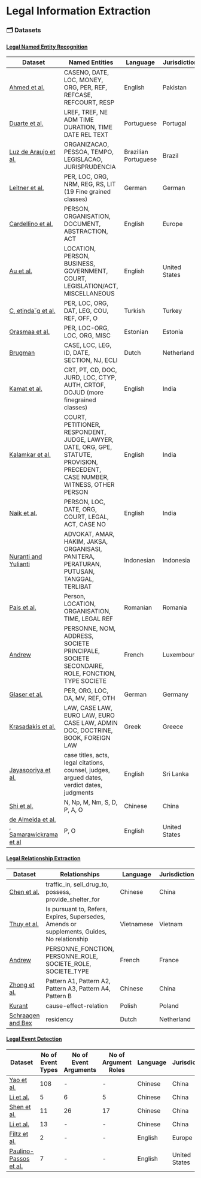 # Legal Information Extraction

### 🗂 Datasets

#### <ins>Legal Named Entity Recognition</ins>

| Dataset                                                                                                                                                                               | Named Entities                                                                                                                  | Language             | Jurisdiction  | Availability                                                                                        |
|---------------------------------------------------------------------------------------------------------------------------------------------------------------------------------------|---------------------------------------------------------------------------------------------------------------------------------|----------------------|---------------|-----------------------------------------------------------------------------------------------------|
| [Ahmed et al.](https://ieeexplore.ieee.org/document/9988642/)                                                                                                                         | CASENO, DATE, LOC, MONEY, ORG, PER, REF, REFCASE, REFCOURT, RESP                                                                | English              | Pakistan      | No                                                                                                  |
| [Duarte et al.](https://arxiv.org/pdf/2203.05425)                                                                                                                                     | LREF, TREF, NE ADM TIME DURATION, TIME DATE REL TEXT                                                                            | Portuguese           | Portugal      | No                                                                                                  |
| [Luz de Araujo et al.](https://teodecampos.github.io/LeNER-Br/luz_etal_propor2018.pdf)                                                                                                | ORGANIZACAO, PESSOA, TEMPO, LEGISLACAO, JURISPRUDENCIA                                                                          | Brazilian Portuguese | Brazil        | No                                                                                                  |
| [Leitner et al.](https://aclanthology.org/2020.lrec-1.551.pdf)                                                                                                                        | PER, LOC, ORG, NRM, REG, RS, LIT (19 Fine grained classes)                                                                      | German               | German        | [Yes](https://github.com/elenanereiss/Legal-Entity-Recognition)                                     |
| [Cardellino et al.](https://dl.acm.org/doi/10.1145/3086512.3086514)                                                                                                                   | PERSON, ORGANISATION, DOCUMENT, ABSTRACTION, ACT                                                                                | English              | Europe        | No                                                                                                  |
| [Au et al.](https://aclanthology.org/2022.nllp-1.22.pdf)                                                                                                                              | LOCATION, PERSON, BUSINESS, GOVERNMENT, COURT, LEGISLATION/ACT, MISCELLANEOUS                                                   | English              | United States | [Yes](https://github.com/terenceau2/E-NER-Dataset)                                                  |
| [C¸ etinda˘g et al.](https://www.cambridge.org/core/journals/natural-language-engineering/article/abs/namedentity-recognition-in-turkish-legal-texts/012269AA2BBD10E546F8E5043426349A) | PER, LOC, ORG, DAT, LEG, COU, REF, OFF, O                                                                                       | Turkish              | Turkey        | [Yes](https://github.com/koc-lab/turkishlegalner)                                                   |
| [Orasmaa et al.](https://aclanthology.org/2022.lrec-1.568.pdf)                                                                                                                        | PER, LOC-ORG, LOC, ORG, MISC                                                                                                    | Estonian             | Estonia       | [Yes](https://github.com/soras/vk_ner_lrec_2022)                                                    |
| [Brugman](https://www.ru.nl/publish/pages/769526/simon_brugman.pdf)                                                                                                                   | CASE, LOC, LEG, ID, DATE, SECTION, NJ, ECLI                                                                                     | Dutch                | Netherland    | No                                                                                                  |
| [Kamat et al.](https://ceur-ws.org/Vol-3257/paper9.pdf)                                                                                                                               | CRT, PT, CD, DOC, JURD, LOC, CTYP, AUTH, CRTOF, DOJUD (more finegrained classes)                                                | English              | India         | [Yes](https://figshare.com/articles/dataset/Indian_Court_Decision_Annotated_Corpus_xlsx/19719088/4) |
| [Kalamkar et al.](https://aclanthology.org/2022.nllp-1.15.pdf)                                                                                                                        | COURT, PETITIONER, RESPONDENT, JUDGE, LAWYER, DATE, ORG, GPE, STATUTE, PROVISION, PRECEDENT, CASE NUMBER, WITNESS, OTHER PERSON | English              | India         | [Yes](https://github.com/Legal-NLP-EkStep/legal_NER?tab=readme-ov-file)                             |
| [Naik et al.](https://thesai.org/Downloads/Volume14No3/Paper_89-Legal_Entity_Extraction_An_Experimental_Study.pdf)                                                                    | PERSON, LOC, DATE, ORG, COURT, LEGAL, ACT, CASE NO                                                                              | English              | India         | No                                                                                                  |
| [Nuranti and Yulianti](https://ieeexplore.ieee.org/document/9263157)                                                                                                                  | ADVOKAT, AMAR, HAKIM, JAKSA, ORGANISASI, PANITERA, PERATURAN, PUTUSAN, TANGGAL, TERLIBAT                                        | Indonesian           | Indonesia     | No                                                                                                  |
| [Pais et al.](https://aclanthology.org/2021.nllp-1.2.pdf)                                                                                                                             | Person, LOCATION, ORGANISATION, TIME, LEGAL REF                                                                                 | Romanian             | Romania       | [Yes](https://lod-cloud.net/dataset/racai-legalnero)                                                |
| [Andrew](https://aclanthology.org/W18-2401.pdf)                                                                                                                                       | PERSONNE, NOM, ADDRESS, SOCIETE PRINCIPALE, SOCIETE SECONDAIRE, ROLE, FONCTION, TYPE SOCIETE                                    | French               | Luxembourg    | No                                                                                                  |
| [Glaser et al.](https://wwwmatthes.in.tum.de/file/21ktjo1f4tit/Sebis-Public-Website/-/Named-Entity-Recognition-Extraction-and-Linking-in-German-Legal-Contracts/Gl18a.pdf)            | PER, ORG, LOC, DA, MV, REF, OTH                                                                                                 | German               | Germany       | No                                                                                                  |
| [Krasadakis et al.](https://ieeexplore.ieee.org/document/9904342)                                                                                                                     | LAW, CASE LAW, EURO LAW, EURO CASE LAW, ADMIN DOC, DOCTRINE, BOOK, FOREIGN LAW                                                  | Greek                | Greece        | No                                                                                                  |
| [Jayasooriya et al.](https://ieeexplore.ieee.org/document/10417286)                                                                                                                   | case titles, acts, legal citations, counsel, judges, argued dates, verdict dates, judgments                                     | English              | Sri Lanka     | No                                                                                                  |
| [Shi et al.](https://ieeexplore.ieee.org/document/9887060)                                                                                                                            | N, Np, M, Nm, S, D, P, A, O                                     | Chinese              | China         | No                                                                                                  |
| [de Almeida et al.](https://ieeexplore.ieee.org/document/9325488) , [Samarawickrama et al](https://ieeexplore.ieee.org/document/9342720)                                                                                          | P, O                                     | English              | United States | No                                                                                                  |

#### <ins>Legal Relationship Extraction</ins>

| Dataset                                                                                                                                                                               | Relationships                                                                               | Language   | Jurisdiction | Availability |
|---------------------------------------------------------------------------------------------------------------------------------------------------------------------------------------|---------------------------------------------------------------------------------------------|------------|--------------|--------------|
| [Chen et al.](https://aclanthology.org/2020.coling-main.137.pdf)                                                                                                                         | traffic_in, sell_drug_to, possess, provide_shelter_for                                      | Chinese    | China        | No           |
| [Thuy et al.](https://doi.org/10.2478/cait-2023-0014)                                                                                                                                     | Is pursuant to, Refers, Expires, Supersedes, Amends or supplements, Guides, No relationship | Vietnamese | Vietnam      | [Yes](https://github.com/mlalab/VNLegalText)      |
| [Andrew](https://aclanthology.org/W18-2401/)                                                                                                                                     | PERSONNE_FONCTION, PERSONNE_ROLE, SOCIETE_ROLE, SOCIETE_TYPE                                | French     | France       | No           |
| [Zhong et al.](https://www.sciencedirect.com/science/article/abs/pii/S1474034619305762?via%3Dihub)                                                                                                                                     | Pattern A1, Pattern A2, Pattern A3, Pattern A4, Pattern B                                   | Chinese    | China        | No           |
| [Kurant](https://annals-csis.org/proceedings/2023/drp/pdf/4827.pdf)                                                                                                                                     | cause-effect-relation                                        | Polish     | Poland       | No           |
| [Schraagen and Bex](https://ieeexplore.ieee.org/document/8665497)                                                                                                                                     | residency                                        | Dutch      | Netherland   | No           |


#### <ins>Legal Event Detection</ins>

| Dataset                                                           | No of Event Types | No of Event Arguments | No of Argument Roles | Language | Jurisdiction  | Availability                                      |
|-------------------------------------------------------------------|-------------------|-----------------------|----------------------|----------|---------------|---------------------------------------------------|
| [Yao et al.](https://aclanthology.org/2022.findings-acl.17.pdf)   | 108               | -                     | -                    | Chinese  | China         | [Yes](https://github.com/thunlp/LEVEN)            |
| [Li et al.](https://ieeexplore.ieee.org/document/9194466)         | 5                 | 6                     | 5                    | Chinese  | China         | No                                                |
| [Shen et al.](https://aclanthology.org/2020.coling-main.9.pdf)    | 11                | 26                    | 17                   | Chinese  | China         | No                                                |
| [Li et al.](https://dl.acm.org/doi/10.1145/3341162.3345608)       | 13                | -                     | -                    | Chinese  | China         | No                                                |
| [Filtz et al.](https://penni.wu.ac.at/papers/Jurix%202020%20Events%20Matter%20Extraction%20of%20Events%20from%20Court%20Decisions.pdf) | 2                 | -                     | -                    | English  | Europe        | [Yes](https://github.com/mnavasloro/EventsMatter) |
| [Paulino-Passos et al.](https://ceur-ws.org/Vol-3437/paper3LPLR.pdf)   | 7                 | -                     | -                    | English  | United States | [Yes](https://zenodo.org/records/8098312)                                           |


